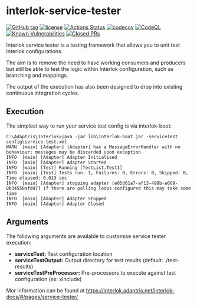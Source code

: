 # interlok-service-tester

[![GitHub tag](https://img.shields.io/github/tag/adaptris/interlok-service-tester.svg)](https://github.com/adaptris/interlok-service-tester/tags)
[![license](https://img.shields.io/github/license/adaptris/interlok-service-tester.svg)](https://github.com/adaptris/interlok-service-tester/blob/develop/LICENSE)
[![Actions Status](https://github.com/adaptris/interlok-service-tester/actions/workflows/gradle-publish.yml/badge.svg)](https://github.com/adaptris/interlok-service-tester/actions)
[![codecov](https://codecov.io/gh/adaptris/interlok-service-tester/branch/develop/graph/badge.svg)](https://codecov.io/gh/adaptris/interlok-service-tester)
[![CodeQL](https://github.com/adaptris/interlok-service-tester/workflows/CodeQL/badge.svg)](https://github.com/adaptris/interlok-service-tester/security/code-scanning)
[![Known Vulnerabilities](https://snyk.io/test/github/adaptris/interlok-service-tester/badge.svg?targetFile=build.gradle)](https://snyk.io/test/github/adaptris/interlok-service-tester?targetFile=build.gradle)
[![Closed PRs](https://img.shields.io/github/issues-pr-closed/adaptris/interlok-service-tester)](https://github.com/adaptris/interlok-service-tester/pulls?q=is%3Apr+is%3Aclosed)

Interlok service tester is a testing framework that allows you to unit test Interlok configurations.

The aim is to remove the need to have working consumers and producers but still be able to test the logic within Interlok configuration, such as branching and mappings.

The output of the execution has also been designed to drop into existing continuous integration cycles.

## Execution

The simplest way to run your service test config is via interlok-boot:

```
C:\Adaptris\Interlok>java -jar lib\interlok-boot.jar -serviceTest config\service-test.xml
WARN  [main] [Adapter] [Adapter] has a MessageErrorHandler with no behaviour; messages may be discarded upon exception
INFO  [main] [Adapter] Adapter Initialised
INFO  [main] [Adapter] Adapter Started
INFO  [main] [Test] Running [TestList.Test1]
INFO  [main] [Test] Tests run: 1, Failures: 0, Errors: 0, Skipped: 0, Time elapsed: 0.019 sec
INFO  [main] [Adapter] stopping adapter [e05d61a7-af13-498b-a669-0b34558afd47] if there are polling loops configured this may take some time
INFO  [main] [Adapter] Adapter Stopped
INFO  [main] [Adapter] Adapter Closed
```

## Arguments

The following arguments are available to customise service tester execution:

- **serviceTest:** Test configuration location
- **serviceTestOutput:** Output directory for test results (default: ./test-results)
- **serviceTestPreProcessor:** Pre-processors to execute against test configuration (ex: xinclude)


Mor information can be found at https://interlok.adaptris.net/interlok-docs/#/pages/service-tester/

